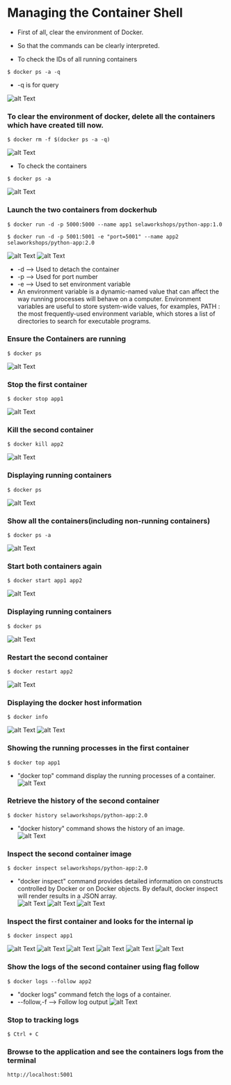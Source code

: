 # Managing the Container Shell

* First of all, clear the environment of Docker.
* So that the commands can be clearly interpreted.

* To check the IDs of all running containers
```
$ docker ps -a -q
```
  * -q is for query <br />
  
![alt Text](https://github.com/srabhayraj/Docker-Labs/blob/master/metadata/managing/1.PNG)

### To clear the environment of docker, delete all the containers which have created till now.
```
$ docker rm -f $(docker ps -a -q)
```
![alt Text](https://github.com/srabhayraj/Docker-Labs/blob/master/metadata/managing/2.PNG)

* To check the containers
```
$ docker ps -a
```
![alt Text](https://github.com/srabhayraj/Docker-Labs/blob/master/metadata/managing/3.PNG)


### Launch the two containers from dockerhub
```
$ docker run -d -p 5000:5000 --name app1 selaworkshops/python-app:1.0

$ docker run -d -p 5001:5001 -e "port=5001" --name app2 selaworkshops/python-app:2.0
```
![alt Text](https://github.com/srabhayraj/Docker-Labs/blob/master/metadata/managing/5.PNG)
![alt Text](https://github.com/srabhayraj/Docker-Labs/blob/master/metadata/managing/6.PNG)

* -d --> Used to detach the container
* -p --> Used for port number
* -e --> Used to set environment variable
* An environment variable is a dynamic-named value that can affect the way running processes will behave on a computer. 
Environment variables are useful to store system-wide values, for examples, PATH : the most frequently-used environment variable, which stores a list of directories to search for executable programs.

### Ensure the Containers are running
```
$ docker ps
```
![alt Text](https://github.com/srabhayraj/Docker-Labs/blob/master/metadata/managing/7.PNG)

### Stop the first container
```
$ docker stop app1
```
![alt Text](https://github.com/srabhayraj/Docker-Labs/blob/master/metadata/managing/8.PNG)

### Kill the second container
```
$ docker kill app2
```
![alt Text](https://github.com/srabhayraj/Docker-Labs/blob/master/metadata/managing/9.PNG)

### Displaying running containers
```
$ docker ps
```
![alt Text](https://github.com/srabhayraj/Docker-Labs/blob/master/metadata/managing/10.PNG)

### Show all the containers(including non-running containers)
```
$ docker ps -a
```
![alt Text](https://github.com/srabhayraj/Docker-Labs/blob/master/metadata/managing/11.PNG)

### Start both containers again
```
$ docker start app1 app2
```
![alt Text](https://github.com/srabhayraj/Docker-Labs/blob/master/metadata/managing/12.PNG)

### Displaying running containers
```
$ docker ps
```
![alt Text](https://github.com/srabhayraj/Docker-Labs/blob/master/metadata/managing/13.PNG)

### Restart the second container
```
$ docker restart app2
```
![alt Text](https://github.com/srabhayraj/Docker-Labs/blob/master/metadata/managing/14.PNG)

### Displaying the docker host information
```
$ docker info
```
![alt Text](https://github.com/srabhayraj/Docker-Labs/blob/master/metadata/managing/16.PNG)
![alt Text](https://github.com/srabhayraj/Docker-Labs/blob/master/metadata/managing/16(2).PNG)

### Showing the running processes in the first container
```
$ docker top app1
```
 * "docker top" command display the running processes of a container.<br />
![alt Text](https://github.com/srabhayraj/Docker-Labs/blob/master/metadata/managing/17.PNG)

### Retrieve the history of the second container
```
$ docker history selaworkshops/python-app:2.0
```
 * "docker history" command shows the history of an image.<br />
![alt Text](https://github.com/srabhayraj/Docker-Labs/blob/master/metadata/managing/18.PNG)

### Inspect the second container image
```
$ docker inspect selaworkshops/python-app:2.0
```
 * "docker inspect" command provides detailed information on constructs controlled by Docker or on Docker objects. By default, docker inspect will render results in a JSON array.<br />
![alt Text](https://github.com/srabhayraj/Docker-Labs/blob/master/metadata/managing/19(1).PNG)
![alt Text](https://github.com/srabhayraj/Docker-Labs/blob/master/metadata/managing/19(2).PNG)
![alt Text](https://github.com/srabhayraj/Docker-Labs/blob/master/metadata/managing/19(3).PNG)

### Inspect the first container and looks for the internal ip
```
$ docker inspect app1
```
![alt Text](https://github.com/srabhayraj/Docker-Labs/blob/master/metadata/managing/20(1).PNG)
![alt Text](https://github.com/srabhayraj/Docker-Labs/blob/master/metadata/managing/20(2).PNG)
![alt Text](https://github.com/srabhayraj/Docker-Labs/blob/master/metadata/managing/20(3).PNG)
![alt Text](https://github.com/srabhayraj/Docker-Labs/blob/master/metadata/managing/20(4).PNG)
![alt Text](https://github.com/srabhayraj/Docker-Labs/blob/master/metadata/managing/20(5).PNG)
![alt Text](https://github.com/srabhayraj/Docker-Labs/blob/master/metadata/managing/20(6).PNG)

### Show the logs of the second container using flag follow
```
$ docker logs --follow app2
```
  * "docker logs" command fetch the logs of a container.
  * --follow,-f  --> 	Follow log output
![alt Text](https://github.com/srabhayraj/Docker-Labs/blob/master/metadata/managing/21.PNG)

### Stop to tracking logs
```
$ Ctrl + C
```

### Browse to the application and see the containers logs from the terminal
```
http://localhost:5001
```
















